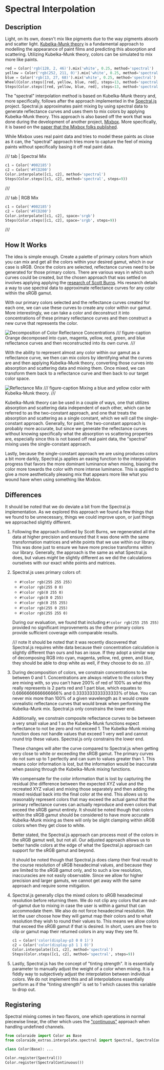 # Spectral Interpolation

## Description

Light, on its own, doesn't mix like pigments due to the way pigments absorb and scatter light. [Kubelka-Munk theory](
https://en.wikipedia.org/wiki/Kubelka%E2%80%93Munk_theory) is a fundamental approach to modelling the appearance of
paint films and predicting this absorption and scattering. Utilizing Kubelka-Munk theory, colors can be simulated to
mix more like paints.

```py play
red = Color('rgb(128, 2, 46)').mix('white', 0.25, method='spectral')
yellow = Color('rgb(252, 211, 0)').mix('white', 0.25, method='spectral')
blue = Color('rgb(13, 27, 68)').mix('white', 0.25, method='spectral')
Wheel(Color.steps([red, yellow, blue, red], steps=13, method='spectral', out_space='srgb')[:-1])
Steps(Color.steps([red, yellow, blue, red], steps=13, method='spectral', out_space='srgb')[:-1])
```

The "spectral" interpolation method is based on Kubelka-Munk theory and, more specifically, follows after the approach
implemented in the [Spectral.js](https://github.com/rvanwijnen/spectral.js) project. Spectral.js approximates paint
mixing by using spectral data to generate reflectance curves and uses them to mix colors by applying Kubelka-Munk theory.
This approach is also based off the work that was done during the development of another project, [Mixbox](
https://github.com/scrtwpns/mixbox). More specifically, it is based on the [paper that the Mixbox folks published](
https://scrtwpns.com/mixbox.pdf).


While Mixbox uses real paint data and tries to model these paints as close as it can, the "spectral" approach tries more
to capture the feel of mixing paints without specifically basing it off real paint data.

/// tab | Spectral Mix

```py play
c1 = Color('#002185')
c2 = Color('#FCD200')
Color.interpolate([c1, c2], method='spectral')
Steps(Color.steps([c1, c2], method='spectral', steps=9))
```
///

/// tab | RGB Mix
```py play
c1 = Color('#002185')
c2 = Color('#FCD200')
Color.interpolate([c1, c2], space='srgb')
Steps(Color.steps([c1, c2], space='srgb', steps=9))
```
///

## How It Works

The idea is simple enough. Create a palette of primary colors from which you can mix and get all the colors within your
desired gamut, which in our case is sRGB. Once the colors are selected, reflectance curves need to be generated for
those primary colors. There are various ways in which such curves could be created, but the chosen approach that was
settled on involves applying applying the [research of Scott Burns](http://scottburns.us/reflectance-curves-from-srgb-10/).
His research details a way to use spectral data to approximate reflectance curves for any color within the sRGB gamut.

With our primary colors selected and the reflectance curves created for each one, we can use these curves to create any
color within our gamut. More interestingly, we can take a color and deconstruct it into concentrations of these primary
reflectance curves and then construct a new curve that represents the color.

![Decomposition of Color Reflectance Concentrations](../images/reflect-orange.png)
/// figure-caption
Orange decomposed into cyan, magenta, yellow, red, green, and blue reflectance curves and then reconstructed into its
own curve.
///

With the ability to represent almost any color within our gamut as a reflectance curve, we then can mix colors by
identifying what the curves are and then applying Kubelka-Munk theory, converting those curves into absorption and
scattering data and mixing them. Once mixed, we can transform them back to a reflectance curve and then back to our
target color space.

![Reflectance Mix](../images/reflect-mix.png)
/// figure-caption
Mixing a blue and yellow color with Kubelka-Munk theory.
///

Kubelka-Munk theory can be used in a couple of ways, one that utilizes absorption and scattering data independent of
each other, which can be referred to as the two-constant approach, and one that treats the absorption and scattering
as a single constant, which we will call the single-constant approach. Generally, for paint, the two-constant approach
is probably more accurate, but since we generate the reflectance curves without knowing specifically what the absorption
vs scattering properties are, especially since this is not based off real paint data, the "spectral" mixing uses the
single-constant approach.

Lastly, because the single-constant approach we are using produces colors a bit more darkly, Spectral.js applies an
easing function to the interpolation progress that favors the more dominant luminance when mixing, biasing the color
more towards the color with more intense luminance. This is applied to give a more aesthetically pleasing mix that
appears more like what you wound have when using something like Mixbox.

## Differences

It should be noted that we do deviate a bit from the Spectral.js implementation. As we explored this approach we found
a few things that we found to be unnecessary, things we could improve upon, or just things we approached slightly
different.

1.  Following the approach outlined by Scott Burns, we regenerated all the data at higher precision and ensured that it
    was done with the same transformation matrices and white points that we use within our library. This was done just
    to ensure we have more precise transforms within our library. Generally, the approach is the same as what
    Spectral.js does, but values _might_ be slightly different as we did the calculations ourselves with our exact
    white points and matrices.

2.  Spectral.js uses primary colors of:

    - `#!color rgb(255 255 255)`
    - `#!color rgb(255 0 0)`
    - `#!color rgb(0 255 0)`
    - `#!color rgb(0 0 255)`
    - `#!color rgb(0 255 255)`
    - `#!color rgb(255 0 255)`
    - `#!color rgb(255 255 0)`

    During our evaluation, we found that including `#!color rgb(255 255 255)` provided no significant improvements as
    the other primary colors provide sufficient coverage with comparable results.

    /// note
    It should be noted that it was recently discovered that Spectral.js requires white data because their concentration
    calculation is slightly different than ours and has an issue. If they adopt a similar way of decomposing RGB into
    cyan, magenta, yellow, red, green, and blue, they should be able to drop white as well, if they choose to do so.
    ///

3.  During decomposition of colors, we constrain concentrations to be between 0 and 1. Concentrations are always
    relative to the colors they are mixing with, so you can't have 200% of red of 100% as what this really represents
    is 2 parts red and 1 part blue, which equates to 0.6666666666666666% and 0.3333333333333333% of blue. You can never
    mix more than 100% of a given wavelength as it would create unrealistic reflectance curves that would break when
    performing the Kubelka-Munk mix. Spectral.js only constrains the lower end.

    Additionally, we constrain composite reflectance curves to be between a very small value and 1 as the Kubelka-Munk
    functions expect reflectance to not be zero and not exceed 1. The Kubelka-Munk mixing function does not handle
    values that exceed 1 very well and cannot round trip these values. Spectral.js only constrains the lower end.

    These changes will alter the curve compared to Spectral.js when getting very close to white or exceeding the sRGB
    gamut. The primary curves do not sum up to 1 perfectly and can sum to values greater than 1. This means color
    information is lost, but the information would be inaccurate when passing through the Kubelka-Munk mixing functions.

    We compensate for the color information that is lost by capturing the residual (the difference between the expected
    XYZ value and the recreated XYZ value) and mixing those separately and then adding the mixed residual back into the
    final color at the end. This allows us to reasonably represent colors that may exceed the actual gamut that the
    primary reflectance curves can actually reproduce and even colors that exceed the sRGB gamut entirely. It should be
    noted though that colors within the sRGB gamut should be considered to have more accurate Kubelka-Munk mixing as
    there will only be slight clamping within sRGB colors when they get close to white.

    Better stated, the Spectral.js approach can process most of the colors in the sRGB gamut well, but not all.
    Our adjusted approach allows us to better handle colors at the edge of what the Spectral.js approach can support for
    the sRGB gamut and beyond.

    It should be noted though that Spectral.js does clamp their final result to the course resolution of sRGB
    hexadecimal values, and because they are limited to the sRGB gamut only, and to such a low resolution, inaccuracies
    are not easily observable. Since we allow for higher precision and larger gamuts, we cannot get away with the same
    approach and require some mitigation.

4.  Spectral.js generally clips the mixed colors to sRGB hexadecimal resolution before returning them. We do not clip
    any colors that are out-of-gamut due to mixing in case the user is within a gamut that can accommodate them. We
    also do not force hexadecimal resolution. We let the user choose how they will gamut map their colors and to what
    resolution they wish to round their values to. This means we allow colors that exceed the sRGB gamut if that is
    desired. In short, users are free to clip or gamut map their returned colors in any way they see fit.

    ```py play
    c1 = Color('color(display-p3 0 0 1)')
    c2 = Color('color(display-p3 1 1 0)')
    Color.interpolate([c1, c2], method='spectral')
    Steps(Color.steps([c1, c2], method='spectral', steps=9))
    ```

5.  Lastly, Spectral.js has the concept of "tinting strength". It is essentially parameter to manually adjust the
    weight of a color when mixing. It is a fiddly way to subjectively adjust the interpolation between individual
    colors. We do not implement this and all interpolations essentially perform as if the "tinting strength" is set to 1
    which causes this variable to drop out.

## Registering

Spectral mixing comes in two flavors, one which operations in normal piecewise linear, the other which uses the
["continuous"](https://facelessuser.github.io/coloraide/interpolation/#continuous-interpolation) approach when handling
undefined channels.

```py
from coloraide import Color as Base
from coloraide_extras.interpolate.spectral import Spectral, SpectralContinuous

class Color(Base): ...

Color.register(Spectral())
Color.register(SpectralContinuous())
```
